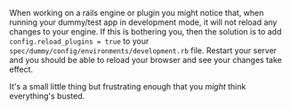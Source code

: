 When working on a rails engine or plugin you might notice that, when running your dummy/test app in development mode, it will not reload any changes to your engine. If this is bothering you, then the solution is to add `config.reload_plugins = true` to your `spec/dummy/config/environments/development.rb` file. Restart your server and you should be able to reload your browser and see your changes take effect.

It's a small little thing but frustrating enough that you *might* think everything's busted.
